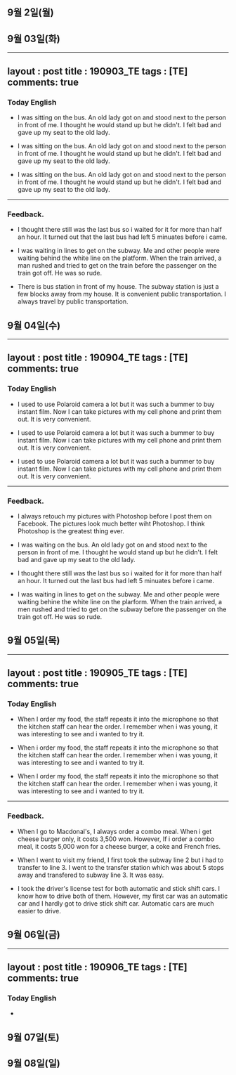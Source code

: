 ## 9월 2일(월)
## 9월 03일(화)
---
layout : post
title : 190903_TE 
tags : [TE]
comments: true
---
### Today English
- I was sitting on the bus. An old lady got on and stood next to the person in front of me. I thought he would stand up but he didn't. I felt bad and gave up my seat to the old lady.

- I was sitting on the bus. An old lady got on and stood next to the person in front of me. I thought he would stand up but he didn't. I felt bad and gave up my seat to the old lady.

- I was sitting on the bus. An old lady got on and stood next to the person in front of me. I thought he would stand up but he didn't. I felt bad and gave up my seat to the old lady.

---

### Feedback.
- I thought there still was the last bus so i waited for it for more than half an hour. It turned out that the last bus had left 5 minuates before i came.

- I was waiting in lines to get on the subway. Me and other people were waiting behind the white line on the platform. When the train arrived, a man rushed and tried to get on the train before the passenger on the train got off. He was so rude.

- There is bus station in front of my house. The subway station is just a few blocks away from my house. It is convenient public transportation. I always travel by public transportation.
## 9월 04일(수)
---
layout : post
title : 190904_TE
tags : [TE]
comments: true
---
### Today English
- I used to use Polaroid camera a lot but it was such a bummer to buy instant film. Now I can take pictures with my cell phone and print them out. It is very convenient.

- I used to use Polaroid camera a lot but it was such a bummer to buy instant film. Now i can take pictures with my cell phone and print them out. It is very convenient.

- I used to use Polaroid camera a lot but it was such a bummer to buy instant film. Now I can take pictures with my cell phone and print them out. It is very convenient.

---

### Feedback.
- I always retouch my pictures with Photoshop before I post them on Facebook. The pictures look much better wiht Photoshop. I think Photoshop is the greatest thing ever.

- I was waiting on the bus. An old lady got on and stood next to the person in front of me. I thought he would stand up but he didn't. I felt bad and gave up my seat to the old lady.

- I thought there still was the last bus so i waited for it for more than half an hour. It turned out the last bus had left 5 minuates before i came.

- I was waiting in lines to get on the subway. Me and other people were waiting behine the white line on the plarform. When the train arrived, a men rushed and tried to get on the subway before the passenger on the train got off. He was so rude.

## 9월 05일(목)
---
layout : post
title : 190905_TE
tags : [TE]
comments: true
---
### Today English
- When I order my food, the staff repeats it into the microphone so that the kitchen staff can hear the order. I remember when i was young, it was interesting to see and i wanted to try it.

- When i order my food, the staff repeats it into the microphone so that the kitchen staff can hear the order. I remember when i was young, it was interesting to see and i wanted to try it.

- When I order my food, the staff repeats it into the microphone so that the kitchen staff can hear the order. I remember when i was young, it was interesting to see and i wanted to try it.

--- 

### Feedback.
- When I go to Macdonal's, I always order a combo meal. When i get cheese burger only, it costs 3,500 won. However, If i order a combo meal, it costs 5,000 won for a cheese burger, a coke and French fries.

- When I went to visit my friend, I first took the subway line 2 but i had to transfer to line 3. I went to the transfer station which was about 5 stops away and transfered to subway line 3. It was easy.

- I took the driver's license test for both automatic and stick shift cars. I know how to drive both of them. However, my first car was an automatic car and I hardly got to drive stick shift car. Automatic cars are much easier to drive.

## 9월 06일(금)
---
layout : post
title : 190906_TE
tags : [TE]
comments: true
---
### Today English
- 
## 9월 07일(토)
## 9월 08일(일)
